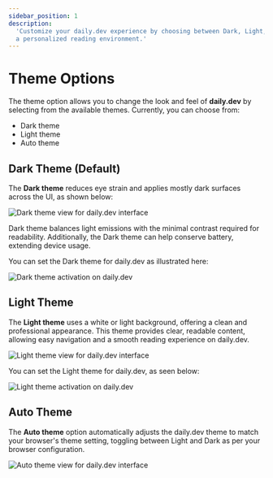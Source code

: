 ```yaml
---
sidebar_position: 1
description:
  'Customize your daily.dev experience by choosing between Dark, Light, and Auto theme settings for
  a personalized reading environment.'
---
```


# Theme Options

The theme option allows you to change the look and feel of **daily.dev** by selecting from the
available themes. Currently, you can choose from:

- Dark theme
- Light theme
- Auto theme

## Dark Theme (Default)

The **Dark theme** reduces eye strain and applies mostly dark surfaces across the UI, as shown
below:

![Dark theme view for daily.dev interface](https://daily-now-res.cloudinary.com/image/upload/v1722601800/docs-v2/6916a1da-db83-41a7-8a6c-590bc7d99b5a.png)

Dark theme balances light emissions with the minimal contrast required for readability.
Additionally, the Dark theme can help conserve battery, extending device usage.

You can set the Dark theme for daily.dev as illustrated here:

![Dark theme activation on daily.dev](https://daily-now-res.cloudinary.com/image/upload/v1722601830/docs-v2/43e5fae1-02e4-48f8-b218-305e7008bcc0.png)

## Light Theme

The **Light theme** uses a white or light background, offering a clean and professional appearance.
This theme provides clear, readable content, allowing easy navigation and a smooth reading
experience on daily.dev.

![Light theme view for daily.dev interface](https://daily-now-res.cloudinary.com/image/upload/v1722601855/docs-v2/c735a963-21a7-4615-bd08-213641db7dc0.png)

You can set the Light theme for daily.dev, as seen below:

![Light theme activation on daily.dev](https://daily-now-res.cloudinary.com/image/upload/v1722601874/docs-v2/64c8e692-1826-4f1f-9b33-9f1250e28f8d.png)

## Auto Theme

The **Auto theme** option automatically adjusts the daily.dev theme to match your browser's theme
setting, toggling between Light and Dark as per your browser configuration.

![Auto theme view for daily.dev interface](https://daily-now-res.cloudinary.com/image/upload/v1722601887/docs-v2/8c745869-ed77-40ee-976a-5830c4694ba7.png)
